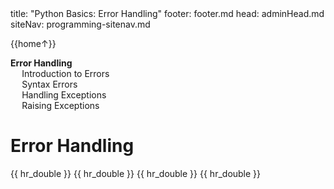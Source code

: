 <frontmatter>
title: "Python Basics: Error Handling"
footer: footer.md
head: adminHead.md
siteNav: programming-sitenav.md
</frontmatter>

<include src="../../common/header.md" />

<div class="website-content" id="main">
<div id="toc">

{{home↑}}
* [**Error Handling**](#lists)
  * [Introduction to Errors](#introdution-to-errors)
  * [Syntax Errors](#syntax-errors)
  * [Handling Exceptions](#handling-exceptions)
  * [Raising Exceptions](#raising-exceptions)
  
</div>
<div id="main">

# Error Handling

<include src="../errors-intro/text.md" />{{ hr_double }}
<include src="../errors-syntax/text.md" />{{ hr_double }}
<include src="../errors-exceptions-handling/text.md" />{{ hr_double }}
<include src="../errors-exceptions-raising/text.md" />{{ hr_double }}

</div>
</div>